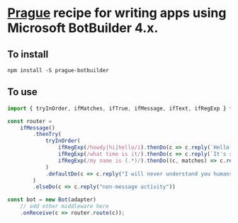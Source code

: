 # [Prague](https://github.com/billba/prague) recipe for writing apps using Microsoft BotBuilder 4.x.

## To install
`npm install -S prague-botbuilder`

## To use
```ts
import { tryInOrder, ifMatches, ifTrue, ifMessage, ifText, ifRegExp } from 'prague-botbuilder';

const router =
    ifMessage()
        .thenTry(
            tryInOrder(
                ifRegExp(/howdy|hi|hello/i).thenDo(c => c.reply(`Hello to you!`)),
                ifRegExp(/what time is it/).thenDo(c => c.reply(`It's showtime.`)),
                ifRegExp(/my name is (.*)/).thenDo((c, matches) => c.reply(`Nice to meet you, ${matches[1]}`))
            )
            .defaultDo(c => c.reply("I will never understand you humans"))
        )
        .elseDo(c => c.reply("non-message activity"))

const bot = new Bot(adapter)
    // add other middleware here
    .onReceive(c => router.route(c));

```
